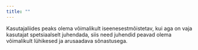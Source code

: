 ```yaml
---
title: ""
---
```

Kasutajaliides peaks olema võimalikult iseenesestmõistetav, kui aga on vaja
kasutajat spetsiaalselt juhendada, siis need juhendid peavad olema võimalikult
lühikesed ja arusaadava sõnastusega.
